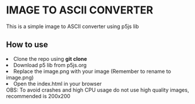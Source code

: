 <h1> IMAGE TO ASCII CONVERTER </h1>

This is a simple image to ASCII converter using p5js lib 

<h2> How to use </h2>

<li>
Clone the repo using <b>git clone</b>
</li>
<li>
Download p5 lib from p5js.org
</li>
<li>
Replace the image.png with your image (Remember to rename to image.png)
</li>
<li>
Open the index.html in your browser
</li>
OBS: To avoid crashes and high CPU usage do not use high quality images, recommended is 200x200